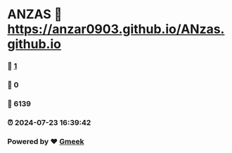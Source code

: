 # ANZAS :link: https://anzar0903.github.io/ANzas.github.io 
### :page_facing_up: [1](https://anzar0903.github.io/ANzas.github.io/tag.html) 
### :speech_balloon: 0 
### :hibiscus: 6139 
### :alarm_clock: 2024-07-23 16:39:42 
### Powered by :heart: [Gmeek](https://github.com/Meekdai/Gmeek)
